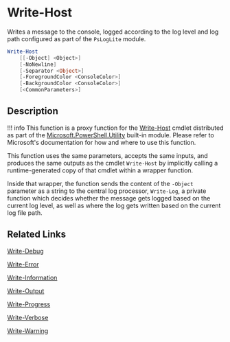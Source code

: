 # Write-Host

Writes a message to the console, logged according to the log level and log path configured as part of the `PsLogLite` module.

```powershell
Write-Host
    [[-Object] <Object>]
    [-NoNewline]
    [-Separator <Object>]
    [-ForegroundColor <ConsoleColor>]
    [-BackgroundColor <ConsoleColor>]
    [<CommonParameters>]
```

## Description

!!! info
    This function is a proxy function for the [Write-Host](https://docs.microsoft.com/en-us/powershell/module/microsoft.powershell.utility/write-host) cmdlet distributed as part of the [Microsoft.PowerShell.Utility](https://docs.microsoft.com/en-us/powershell/module/microsoft.powershell.utility/) built-in module. Please refer to Microsoft's documentation for how and where to use this function.

This function uses the same parameters, accepts the same inputs, and produces the same outputs as the cmdlet `Write-Host` by implicitly calling a runtime-generated copy of that cmdlet within a wrapper function.

Inside that wrapper, the function sends the content of the `-Object` parameter as a string to the central log processor, `Write-Log`, a private function which decides whether the message gets logged based on the current log level, as well as where the log gets written based on the current log file path.

## Related Links

[Write-Debug](./Write-Debug.md)

[Write-Error](./Write-Error.md)

[Write-Information](./Write-Information.md)

[Write-Output](./Write-Output.md)

[Write-Progress](./Write-Progress.md)

[Write-Verbose](./Write-Verbose.md)

[Write-Warning](./Write-Warning.md)
